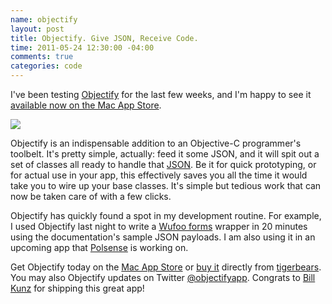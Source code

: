```yaml
---
name: objectify
layout: post
title: Objectify. Give JSON, Receive Code.
time: 2011-05-24 12:30:00 -04:00
comments: true
categories: code
---
```


I've been testing [Objectify](http://tigerbears.com/objectify/) for the last few weeks, and I'm happy to see it [available now on the Mac App Store](http://itunes.apple.com/us/app/objectify/id435651677).

![](http://cl.ly/71b4/content.png)

Objectify is an indispensable addition to an Objective-C programmer's toolbelt. It's pretty simple, actually: feed it some JSON, and it will spit out a set of classes all ready to handle that [JSON](http://json.org). Be it for quick prototyping, or for actual use in your app, this effectively saves you all the time it would take you to wire up your base classes. It's simple but tedious work that can now be taken care of with a few clicks.

Objectify has quickly found a spot in my development routine. For example, I used Objectify last night to write a [Wufoo forms](http://www.wufoo.com) wrapper in 20 minutes using the documentation's sample JSON payloads. I am also using it in an upcoming app that [Polsense](http://www.polsense.com "Polsense - iOS Development") is working on.

Get Objectify today on the [Mac App Store](http://itunes.apple.com/us/app/objectify/id435651677) or [buy it](http://tigerbears.com/objectify/ "Objectify iOS JSON wrangler") directly from [tigerbears](http://tigerbears.com). You may also Objectify updates on Twitter [@objectifyapp](https://twitter.com/objectifyapp). Congrats to [Bill Kunz](https://twitter.com/billkunz) for shipping this great app!
